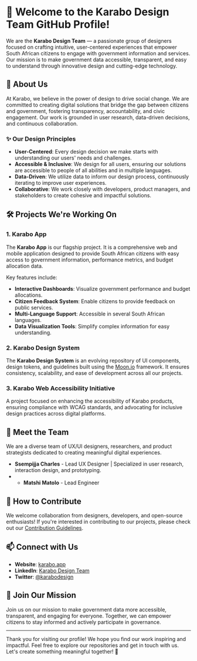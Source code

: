 # 👋 Welcome to the Karabo Design Team GitHub Profile!

We are the **Karabo Design Team** — a passionate group of designers focused on crafting intuitive, user-centered experiences that empower South African citizens to engage with government information and services. Our mission is to make government data accessible, transparent, and easy to understand through innovative design and cutting-edge technology.

## 🌟 About Us

At Karabo, we believe in the power of design to drive social change. We are committed to creating digital solutions that bridge the gap between citizens and government, fostering transparency, accountability, and civic engagement. Our work is grounded in user research, data-driven decisions, and continuous collaboration.

### ✨ Our Design Principles

- **User-Centered**: Every design decision we make starts with understanding our users' needs and challenges.
- **Accessible & Inclusive**: We design for all users, ensuring our solutions are accessible to people of all abilities and in multiple languages.
- **Data-Driven**: We utilize data to inform our design process, continuously iterating to improve user experiences.
- **Collaborative**: We work closely with developers, product managers, and stakeholders to create cohesive and impactful solutions.

## 🛠️ Projects We're Working On

### 1. Karabo App
The **Karabo App** is our flagship project. It is a comprehensive web and mobile application designed to provide South African citizens with easy access to government information, performance metrics, and budget allocation data. 

Key features include:
- **Interactive Dashboards**: Visualize government performance and budget allocations.
- **Citizen Feedback System**: Enable citizens to provide feedback on public services.
- **Multi-Language Support**: Accessible in several South African languages.
- **Data Visualization Tools**: Simplify complex information for easy understanding.

### 2. Karabo Design System
The **Karabo Design System** is an evolving repository of UI components, design tokens, and guidelines built using the [Moon.io](https://moon.io/) framework. It ensures consistency, scalability, and ease of development across all our projects.

### 3. Karabo Web Accessibility Initiative
A project focused on enhancing the accessibility of Karabo products, ensuring compliance with WCAG standards, and advocating for inclusive design practices across digital platforms.

## 👥 Meet the Team

We are a diverse team of UX/UI designers, researchers, and product strategists dedicated to creating meaningful digital experiences.

- **Ssempijja Charles** - Lead UX Designer | Specialized in user research, interaction design, and prototyping.
- - **Matshi Matolo** - Lead Engineer

## 🚀 How to Contribute

We welcome collaboration from designers, developers, and open-source enthusiasts! If you're interested in contributing to our projects, please check out our [Contribution Guidelines](https://github.com/karabo-design-team/karabo-app/blob/main/CONTRIBUTING.md).

## 📫 Connect with Us

- **Website**: [karabo.app](https://karabo.app)
- **LinkedIn**: [Karabo Design Team](https://linkedin.com)
- **Twitter**: [@karabodesign](https://twitter.com/karabodesign)

## 🌱 Join Our Mission

Join us on our mission to make government data more accessible, transparent, and engaging for everyone. Together, we can empower citizens to stay informed and actively participate in governance.

---

Thank you for visiting our profile! We hope you find our work inspiring and impactful. Feel free to explore our repositories and get in touch with us. Let's create something meaningful together! 💚
